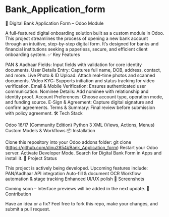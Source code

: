 # Bank_Application_form


🏦 Digital Bank Application Form – Odoo Module

A full-featured digital onboarding solution built as a custom module in Odoo. This project streamlines the process of opening a new bank account through an intuitive, step-by-step digital form. It’s designed for banks and financial institutions seeking a paperless, secure, and efficient client onboarding system.
✅ Key Features

PAN & Aadhaar Fields: Input fields with validation for core identity documents.
User Details Entry: Captures full name, DOB, address, contact, and more.
Live Photo & ID Upload: Attach real-time photos and scanned documents.
Video KYC: Supports initiation and status tracking for video verification.
Email & Mobile Verification: Ensures authenticated user communication.
Nominee Details: Add nominee with relationship and identity proof.
Account Preferences: Choose account type, operation mode, and funding source.
E-Sign & Agreement: Capture digital signature and confirm agreements.
Terms & Summary: Final review before submission with policy agreement.
🛠️ Tech Stack

Odoo 16/17 (Community Edition)
Python 3
XML (Views, Actions, Menus)
Custom Models & Workflows
📦 Installation

Clone this repository into your Odoo addons folder:
git clone (https://github.com/dinu2854i/Bank_Application_form)
Restart your Odoo server.
Activate Developer Mode.
Search for Digital Bank Form in Apps and install it.
🚧 Project Status

This project is actively being developed. Upcoming features include:
PAN/Aadhaar API integration
Auto-fill & document OCR
Workflow automation & stage tracking
Enhanced UI/UX polish
📸 Screenshots

Coming soon – Interface previews will be added in the next update.
🤝 Contribution

Have an idea or a fix? Feel free to fork this repo, make your changes, and submit a pull request.
